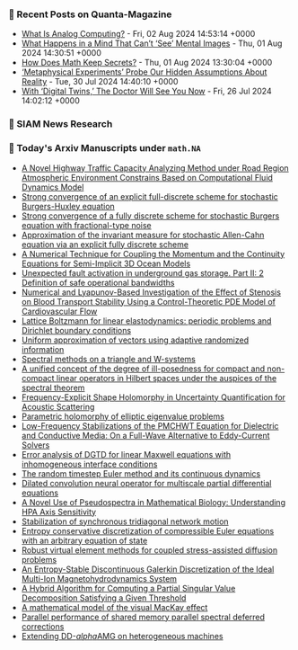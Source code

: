 ### 📝 Recent Posts on Quanta-Magazine
<!-- quanta starts -->
* <a href="https://www.quantamagazine.org/what-is-analog-computing-20240802/">What Is Analog Computing?</a> - Fri, 02 Aug 2024 14:53:14 +0000
* <a href="https://www.quantamagazine.org/what-happens-in-a-mind-that-cant-see-mental-images-20240801/">What Happens in a Mind That Can’t ‘See’ Mental Images</a> - Thu, 01 Aug 2024 14:30:51 +0000
* <a href="https://www.quantamagazine.org/how-does-math-keep-secrets-20240801/">How Does Math Keep Secrets?</a> - Thu, 01 Aug 2024 13:30:04 +0000
* <a href="https://www.quantamagazine.org/metaphysical-experiments-test-hidden-assumptions-about-reality-20240730/">‘Metaphysical Experiments’ Probe Our Hidden Assumptions About Reality</a> - Tue, 30 Jul 2024 14:40:10 +0000
* <a href="https://www.quantamagazine.org/with-digital-twins-the-doctor-will-see-you-now-20240726/">With ‘Digital Twins,’ The Doctor Will See You Now</a> - Fri, 26 Jul 2024 14:02:12 +0000
<!-- quanta ends -->

### 📝 SIAM News Research
<!-- siam-news starts -->

<!-- siam-news ends -->

### 📝 Today's Arxiv Manuscripts under ``math.NA``
<!-- arxiv-math-na starts -->
* <a href="https://arxiv.org/abs/2408.00896">A Novel Highway Traffic Capacity Analyzing Method under Road Region Atmospheric Environment Constrains Based on Computational Fluid Dynamics Model</a>
* <a href="https://arxiv.org/abs/2408.00947">Strong convergence of an explicit full-discrete scheme for stochastic Burgers-Huxley equation</a>
* <a href="https://arxiv.org/abs/2408.00951">Strong convergence of a fully discrete scheme for stochastic Burgers equation with fractional-type noise</a>
* <a href="https://arxiv.org/abs/2408.00953">Approximation of the invariant measure for stochastic Allen-Cahn equation via an explicit fully discrete scheme</a>
* <a href="https://arxiv.org/abs/2408.00990">A Numerical Technique for Coupling the Momentum and the Continuity Equations for Semi-Implicit 3D Ocean Models</a>
* <a href="https://arxiv.org/abs/2408.01049">Unexpected fault activation in underground gas storage. Part II: 2 Definition of safe operational bandwidths</a>
* <a href="https://arxiv.org/abs/2408.01058">Numerical and Lyapunov-Based Investigation of the Effect of Stenosis on Blood Transport Stability Using a Control-Theoretic PDE Model of Cardiovascular Flow</a>
* <a href="https://arxiv.org/abs/2408.01081">Lattice Boltzmann for linear elastodynamics: periodic problems and Dirichlet boundary conditions</a>
* <a href="https://arxiv.org/abs/2408.01098">Uniform approximation of vectors using adaptive randomized information</a>
* <a href="https://arxiv.org/abs/2408.01132">Spectral methods on a triangle and W-systems</a>
* <a href="https://arxiv.org/abs/2408.01148">A unified concept of the degree of ill-posedness for compact and non-compact linear operators in Hilbert spaces under the auspices of the spectral theorem</a>
* <a href="https://arxiv.org/abs/2408.01194">Frequency-Explicit Shape Holomorphy in Uncertainty Quantification for Acoustic Scattering</a>
* <a href="https://arxiv.org/abs/2408.01227">Parametric holomorphy of elliptic eigenvalue problems</a>
* <a href="https://arxiv.org/abs/2408.01321">Low-Frequency Stabilizations of the PMCHWT Equation for Dielectric and Conductive Media: On a Full-Wave Alternative to Eddy-Current Solvers</a>
* <a href="https://arxiv.org/abs/2408.01398">Error analysis of DGTD for linear Maxwell equations with inhomogeneous interface conditions</a>
* <a href="https://arxiv.org/abs/2408.01409">The random timestep Euler method and its continuous dynamics</a>
* <a href="https://arxiv.org/abs/2408.00775">Dilated convolution neural operator for multiscale partial differential equations</a>
* <a href="https://arxiv.org/abs/2408.00845">A Novel Use of Pseudospectra in Mathematical Biology: Understanding HPA Axis Sensitivity</a>
* <a href="https://arxiv.org/abs/2408.01066">Stabilization of synchronous tridiagonal network motion</a>
* <a href="https://arxiv.org/abs/2408.01235">Entropy conservative discretization of compressible Euler equations with an arbitrary equation of state</a>
* <a href="https://arxiv.org/abs/2401.09714">Robust virtual element methods for coupled stress-assisted diffusion problems</a>
* <a href="https://arxiv.org/abs/2402.14615">An Entropy-Stable Discontinuous Galerkin Discretization of the Ideal Multi-Ion Magnetohydrodynamics System</a>
* <a href="https://arxiv.org/abs/2407.06306">A Hybrid Algorithm for Computing a Partial Singular Value Decomposition Satisfying a Given Threshold</a>
* <a href="https://arxiv.org/abs/2311.07338">A mathematical model of the visual MacKay effect</a>
* <a href="https://arxiv.org/abs/2403.20135">Parallel performance of shared memory parallel spectral deferred corrections</a>
* <a href="https://arxiv.org/abs/2407.08092">Extending DD-$alpha$AMG on heterogeneous machines</a>
<!-- arxiv-math-na ends -->

